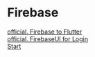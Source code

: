 # Firebase

[official. Firebase to Flutter](https://firebase.google.com/docs/flutter/setup?hl=ko) <br> 
[official. FirebaseUI for Login](https://firebase.google.com/docs/auth/android/firebaseui)
<br>
[Start](https://spiralmoon.tistory.com/entry/Firebase-Firebase-%ED%94%84%EB%A1%9C%EC%A0%9D%ED%8A%B8-%EC%83%9D%EC%84%B1%ED%95%98%EA%B8%B0?category=827134)

